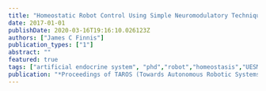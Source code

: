 ```yaml
---
title: "Homeostatic Robot Control Using Simple Neuromodulatory Techniques"
date: 2017-01-01
publishDate: 2020-03-16T19:16:10.026123Z
authors: ["James C Finnis"]
publication_types: ["1"]
abstract: ""
featured: true
tags: ["artificial endocrine system", "phd","robot","homeostasis","UESMANN"]
publication: "*Proceedings of TAROS (Towards Autonomous Robotic Systems)*"
---
```


